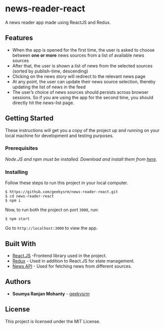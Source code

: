 # news-reader-react

A news reader app made using ReactJS and Redux.

### 

## Features

- When the app is opened for the first time, the user is asked to choose between
  **one or more** news sources from a list of available news sources
- After that, the user is shown a list of news from the selected sources (sorted by
  publish-time, descending)
- Clicking on the news story will redirect to the relevant news page
- At any point, the user can update their news source selection, thereby updating
  the list of news in the feed
- The user’s choice of news sources should persists across browser sessions. So if you are using the app for the
  second time, you should directly hit the news-list page.

## Getting Started

These instructions will get you a copy of the project up and running on your local machine for development and testing purposes.

### Prerequisites

_Node.JS and npm must be installed. Download and install them from [here](https://nodejs.org)._

### Installing

Follow these steps to run this project in your local computer.

```
$ https://github.com/geekysrm/news-reader-react.git
$ cd news-reader-react
$ npm i
```

Now, to run both the project on port `3000`, run:

```
$ npm start
```

Go to `http://localhost:3000` to view the app.

## Built With

- [React.JS](https://reactjs.org/) -Frontend library used in the project.
- [Redux](https://redux.js.org/) - Used in addition to React.JS for state management.
- [News API](https://newsapi.org) - Used for fetching news from different sources.

## Authors

- **Soumya Ranjan Mohanty** - [geekysrm](https://github.com/geekysrm)

## License

This project is licensed under the MIT License.
